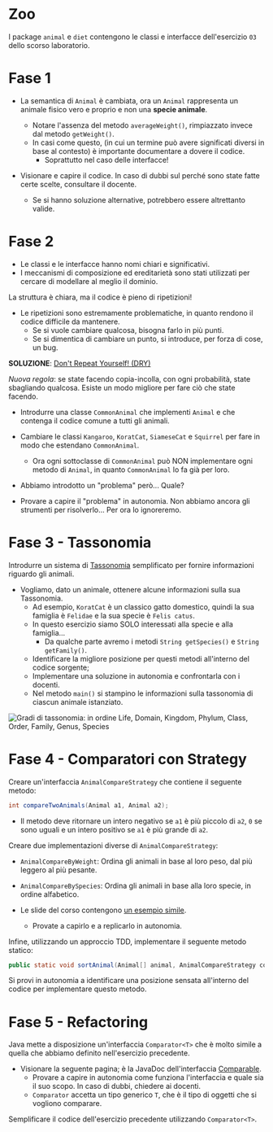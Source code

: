 # Zoo

I package `animal` e `diet` contengono le classi e interfacce dell'esercizio `03` dello scorso laboratorio.

# Fase 1

- La semantica di `Animal` è cambiata, ora un `Animal` rappresenta un animale fisico vero e proprio e non una **specie animale**.
  - Notare l'assenza del metodo `averageWeight()`, rimpiazzato invece dal metodo `getWeight()`.
  - In casi come questo,
    (in cui un termine può avere significati diversi in base al contesto) è importante documentare a dovere il codice.
    - Soprattutto nel caso delle interfacce!

- Visionare e capire il codice. In caso di dubbi sul perché sono state fatte certe scelte, consultare il docente.
  - Se si hanno soluzione alternative, potrebbero essere altrettanto valide.

# Fase 2

- Le classi e le interfacce hanno nomi chiari e significativi.
- I meccanismi di composizione ed ereditarietà sono stati utilizzati per cercare di modellare al meglio il dominio.

La struttura è chiara, ma il codice è pieno di ripetizioni!
- Le ripetizioni sono estremamente problematiche, in quanto rendono il codice difficile da mantenere.
  - Se si vuole cambiare qualcosa, bisogna farlo in più punti.
  - Se si dimentica di cambiare un punto, si introduce, per forza di cose, un bug.

**SOLUZIONE**: [Don't Repeat Yourself! (DRY)](https://it.wikipedia.org/wiki/Don%27t_repeat_yourself)

*Nuova regola*: se state facendo copia-incolla, con ogni probabilità, state sbagliando qualcosa. Esiste un modo migliore per fare ciò che state facendo.

- Introdurre una classe `CommonAnimal` che implementi `Animal` e che contenga il codice comune a tutti gli animali.
- Cambiare le classi `Kangaroo`, `KoratCat`, `SiameseCat` e `Squirrel` per fare in modo che estendano `CommonAnimal`.
    - Ora ogni sottoclasse di `CommonAnimal` può NON implementare ogni metodo di `Animal`, in quanto `CommonAnimal` lo fa già per loro.
  
- Abbiamo introdotto un "problema" però... Quale?
- Provare a capire il "problema" in autonomia. Non abbiamo ancora gli strumenti per risolverlo... Per ora lo ignoreremo.

# Fase 3 - Tassonomia

Introdurre un sistema di [Tassonomia](https://it.wikipedia.org/wiki/Tassonomia) semplificato per fornire informazioni riguardo gli animali.

- Vogliamo, dato un animale, ottenere alcune informazioni sulla sua Tassonomia.
  - Ad esempio, `KoratCat` è un classico gatto domestico, quindi la sua famiglia è `Felidae` e la sua specie è `Felis catus`.
  - In questo esercizio siamo SOLO interessati alla specie e alla famiglia...
    - Da qualche parte avremo i metodi `String getSpecies()` e `String getFamily()`.
  - Identificare la migliore posizione per questi metodi all'interno del codice sorgente;
  - Implementare una soluzione in autonomia e confrontarla con i docenti.
  - Nel metodo `main()` si stampino le informazioni sulla tassonomia di ciascun animale istanziato.


![Gradi di tassonomia: in ordine Life, Domain, Kingdom, Phylum, Class, Order, Family, Genus, Species](https://upload.wikimedia.org/wikipedia/commons/a/a5/Biological_classification_L_Pengo_vflip.svg)

# Fase 4 - Comparatori con Strategy

Creare un'interfaccia `AnimalCompareStrategy` che contiene il seguente metodo:
```java
int compareTwoAnimals(Animal a1, Animal a2);
```
- Il metodo deve ritornare un intero negativo se `a1` è più piccolo di `a2`,
`0` se sono uguali e un intero positivo se `a1` è più grande di `a2`.

Creare due implementazioni diverse di `AnimalCompareStrategy`:
- `AnimalCompareByWeight`: Ordina gli animali in base al loro peso, dal più leggero al più pesante.
- `AnimalCompareBySpecies`: Ordina gli animali in base alla loro specie, in ordine alfabetico.

- Le slide del corso contengono [un esempio simile](https://unibo-lptsi-pss.github.io/11-intro-agile-sw-design-patterns/#/26).
  - Provate a capirlo e a replicarlo in autonomia.
  
Infine, utilizzando un approccio TDD, implementare il seguente metodo statico:


```java
public static void sortAnimal(Animal[] animal, AnimalCompareStrategy comparator);
```
Si provi in autonomia a identificare una posizione sensata all'interno del codice per implementare questo metodo.

# Fase 5 - Refactoring

Java mette a disposizione un'interfaccia `Comparator<T>` che è molto simile a quella che abbiamo definito nell'esercizio precedente.

- Visionare la seguente pagina; è la JavaDoc dell'interfaccia [Comparable](https://docs.oracle.com/en/java/javase/21/docs/api/java.base/java/util/Comparator.html).
  - Provare a capire in autonomia come funziona l'interfaccia e quale sia il suo scopo. In caso di dubbi, chiedere ai docenti.
  - `Comparator` accetta un tipo generico `T`, che è il tipo di oggetti che si vogliono comparare.

Semplificare il codice dell'esercizio precedente utilizzando `Comparator<T>`.